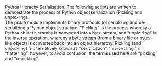 Python Hierachy Serialization.
The following scripts are written to demonstrate the process of Python object serialization (Pickling and unpickling).  
The pickle module implements binary protocols for serializing and de-serializing a Python object structure. 
“Pickling” is the process whereby a Python object hierarchy is converted into a byte stream, and “unpickling” is the inverse operation, whereby a byte stream (from a binary file or bytes-like object) is converted back into an object hierarchy.  Pickling (and unpickling) is alternatively known as “serialization”, “marshalling,” or “flattening”; however, to avoid confusion, the terms used here are “pickling” and “unpickling”.
